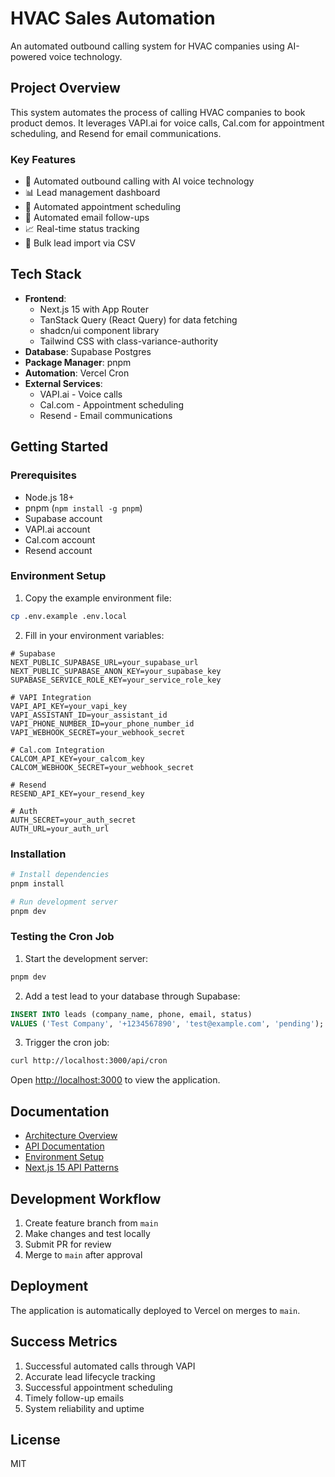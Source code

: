 # HVAC Sales Automation

An automated outbound calling system for HVAC companies using AI-powered voice technology.

## Project Overview

This system automates the process of calling HVAC companies to book product demos. It leverages VAPI.ai for voice calls, Cal.com for appointment scheduling, and Resend for email communications.

### Key Features

- 🤖 Automated outbound calling with AI voice technology
- 📊 Lead management dashboard
- 📅 Automated appointment scheduling
- 📧 Automated email follow-ups
- 📈 Real-time status tracking
- 📁 Bulk lead import via CSV

## Tech Stack

- **Frontend**: 
  - Next.js 15 with App Router
  - TanStack Query (React Query) for data fetching
  - shadcn/ui component library
  - Tailwind CSS with class-variance-authority
- **Database**: Supabase Postgres
- **Package Manager**: pnpm
- **Automation**: Vercel Cron
- **External Services**:
  - VAPI.ai - Voice calls
  - Cal.com - Appointment scheduling
  - Resend - Email communications

## Getting Started

### Prerequisites

- Node.js 18+
- pnpm (`npm install -g pnpm`)
- Supabase account
- VAPI.ai account
- Cal.com account
- Resend account

### Environment Setup

1. Copy the example environment file:
```bash
cp .env.example .env.local
```

2. Fill in your environment variables:
```env
# Supabase
NEXT_PUBLIC_SUPABASE_URL=your_supabase_url
NEXT_PUBLIC_SUPABASE_ANON_KEY=your_supabase_key
SUPABASE_SERVICE_ROLE_KEY=your_service_role_key

# VAPI Integration
VAPI_API_KEY=your_vapi_key
VAPI_ASSISTANT_ID=your_assistant_id
VAPI_PHONE_NUMBER_ID=your_phone_number_id
VAPI_WEBHOOK_SECRET=your_webhook_secret

# Cal.com Integration
CALCOM_API_KEY=your_calcom_key
CALCOM_WEBHOOK_SECRET=your_webhook_secret

# Resend
RESEND_API_KEY=your_resend_key

# Auth
AUTH_SECRET=your_auth_secret
AUTH_URL=your_auth_url
```

### Installation

```bash
# Install dependencies
pnpm install

# Run development server
pnpm dev
```

### Testing the Cron Job

1. Start the development server:
```bash
pnpm dev
```

2. Add a test lead to your database through Supabase:
```sql
INSERT INTO leads (company_name, phone, email, status)
VALUES ('Test Company', '+1234567890', 'test@example.com', 'pending');
```

3. Trigger the cron job:
```bash
curl http://localhost:3000/api/cron
```

Open [http://localhost:3000](http://localhost:3000) to view the application.

## Documentation

- [Architecture Overview](/docs/architecture.md)
- [API Documentation](/docs/api.md)
- [Environment Setup](./docs/environment-setup.md)
- [Next.js 15 API Patterns](./docs/next-api-patterns.md)

## Development Workflow

1. Create feature branch from `main`
2. Make changes and test locally
3. Submit PR for review
4. Merge to `main` after approval

## Deployment

The application is automatically deployed to Vercel on merges to `main`.

## Success Metrics

1. Successful automated calls through VAPI
2. Accurate lead lifecycle tracking
3. Successful appointment scheduling
4. Timely follow-up emails
5. System reliability and uptime

## License

MIT
